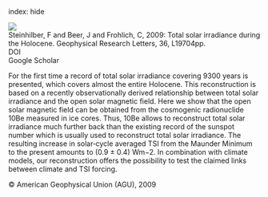 index: hide

<div class="Citation">
    <div class="Citation-thumb CitationThumb-linked"  data-href="https://doi.org/10.1029/2009gl040142">
      <img src="https://static.claimspace.cloud/climate-study-static/refs/thumbs/8/Steinhilber_et_al_2009-thumb.png" />
    </div>

  <div class="Citation-body">
    <div class="Citation-text">Steinhilber, F and Beer, J and Frohlich, C, 2009: Total solar irradiance during the Holocene. <span class="Article-journal">Geophysical Research Letters, </span><span class="Article-volume">36, </span>L19704pp.</div>
    <div class="Citation-links">
      <div class="CitationLink" data-href="https://doi.org/10.1029/2009gl040142">
        <div class="CitationLink-icon CitationLink-Doi"></div>
        <div class="CitationLink-text">DOI</div>
      </div>
      <div class="CitationLink" data-href="https://scholar.google.com/scholar?q=10.1029/2009gl040142">
        <div class="CitationLink-icon CitationLink-Scholar"></div>
        <div class="CitationLink-text">Google Scholar</div>
      </div>
    </div>
  </div>
</div>

For the first time a record of total solar irradiance covering 9300 years is presented, which covers almost the entire Holocene. This reconstruction is based on a recently observationally derived relationship between total solar irradiance and the open solar magnetic field. Here we show that the open solar magnetic field can be obtained from the cosmogenic radionuclide 10Be measured in ice cores. Thus, 10Be allows to reconstruct total solar irradiance much further back than the existing record of the sunspot number which is usually used to reconstruct total solar irradiance. The resulting increase in solar‐cycle averaged TSI from the Maunder Minimum to the present amounts to (0.9 ± 0.4) Wm−2. In combination with climate models, our reconstruction offers the possibility to test the claimed links between climate and TSI forcing.

<div class="Citation-copy">
&copy; American Geophysical Union (AGU), 2009
</div>